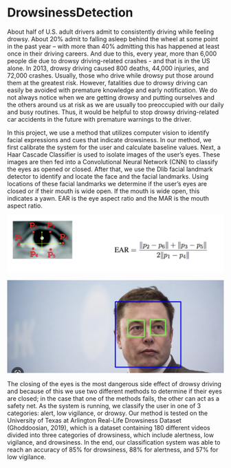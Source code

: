# DrowsinessDetection

About half of U.S. adult drivers admit to consistently driving while feeling drowsy. About 20% admit to falling asleep behind the wheel at some point in the past year – with more than 40% admitting this has happened at least once in their driving careers. And due to this, every year, more than 6,000 people die due to drowsy driving-related crashes - and that is in the US alone. In 2013, drowsy driving caused 800 deaths, 44,000 injuries, and 72,000 crashes. Usually, those who drive while drowsy put those around them at the greatest risk. However, fatalities due to drowsy driving can easily be avoided with premature knowledge and early notification. We do not always notice when we are getting drowsy and putting ourselves and the others around us at risk as we are usually too preoccupied with our daily and busy routines. Thus, it would be helpful to stop drowsy driving-related car accidents in the future with premature warnings to the driver. 

In this project, we use a method that utilizes computer vision to identify facial expressions and cues that indicate drowsiness. In our method, we first calibrate the system for the user and calculate baseline values. Next, a Haar Cascade Classifier is used to isolate images of the user’s eyes. These images are then fed into a Convolutional Neural Network (CNN) to classify the eyes as opened or closed. After that, we use the Dlib facial landmark detector to identify and locate the face and the facial landmarks. Using locations of these facial landmarks we determine if the user’s eyes are closed or if their mouth is wide open. If the mouth is wide open, this indicates a yawn. EAR is the eye aspect ratio and the MAR is the mouth aspect ratio.

![My Image](images/EAR.png)

![My Image](images/eye_detection.png)

The closing of the eyes is the most dangerous side effect of drowsy driving and because of this we use two different methods to determine if their eyes are closed; in the case that one of the methods fails, the other can act as a safety net. As the system is running, we classify the user in one of 3 categories: alert, low vigilance, or drowsy. Our method is tested on the University of Texas at Arlington Real-Life Drowsiness Dataset (Ghoddoosian, 2019), which is a dataset containing 180 different videos divided into three categories of drowsiness, which include alertness, low vigilance, and drowsiness. In the end, our classification system was able to reach an accuracy of 85% for drowsiness, 88% for alertness, and 57% for low vigilance.
